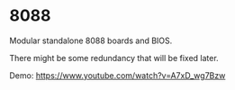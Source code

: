 # 8088
Modular standalone 8088 boards and BIOS.

There might be some redundancy that will be fixed later. 

Demo:  https://www.youtube.com/watch?v=A7xD_wg7Bzw
